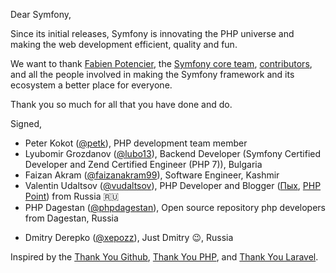 Dear Symfony,

Since its initial releases, Symfony is innovating the PHP universe and making
the web development efficient, quality and fun.

We want to thank [Fabien Potencier](https://github.com/fabpot), the
[Symfony core team](https://symfony.com/doc/current/contributing/code/core_team.html),
[contributors](https://symfony.com/contributors), and all the people involved in
making the Symfony framework and its ecosystem a better place for everyone.

Thank you so much for all that you have done and do.

Signed,

* Peter Kokot ([@petk](https://github.com/petk)), PHP development team member
* Lyubomir Grozdanov ([@lubo13](https://github.com/lubo13)), Backend Developer (Symfony Certified Developer and Zend Certified Engineer (PHP 7)), Bulgaria
* Faizan Akram ([@faizanakram99](https://github.com/faizanakram99)), Software Engineer, Kashmir
* Valentin Udaltsov ([@vudaltsov](https://github.com/vudaltsov)), PHP Developer and Blogger ([Пых](https://t.me/phpyh), [PHP Point](https://youtube.com/PHPPoint)) from Russia 🇷🇺
* PHP Dagestan ([@phpdagestan](https://github.com/phpdagestan)), Open source repository php developers from Dagestan, Russia
- Dmitry Derepko ([@xepozz](https://github.com/xepozz)), Just Dmitry 😉, Russia

Inspired by the
[Thank You Github](https://github.com/thank-you-github/thank-you-github),
[Thank You PHP](https://github.com/thank-you-php/thank-you-php), and
[Thank You Laravel](https://github.com/thank-you-laravel/thank-you-laravel).
